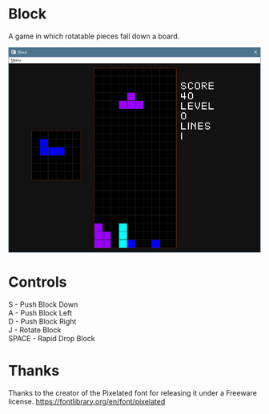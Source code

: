 # Block
A game in which rotatable pieces fall down a board.

[![Screenshot](./screenshot.png)](https://www.youtube.com/watch?v=H8BKhYOtPWM)

# Controls
S - Push Block Down  
A - Push Block Left  
D - Push Block Right  
J - Rotate Block  
SPACE - Rapid Drop Block  

# Thanks

Thanks to the creator of the Pixelated font for releasing it under a Freeware license. https://fontlibrary.org/en/font/pixelated

